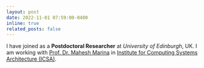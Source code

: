 ```yaml
---
layout: post
date: 2022-11-01 07:59:00-0400
inline: true
related_posts: false
---
```


I have joined as a **Postdoctoral Researcher** at *University of Edinburgh*, UK. I am working with [Prof. Dr. Mahesh Marina](https://homepages.inf.ed.ac.uk/mmarina/) in 
[Institute for Computing Systems Architecture (ICSA)](http://www.icsa.inf.ed.ac.uk/).